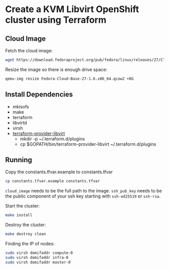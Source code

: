 # Create a KVM Libvirt OpenShift cluster using Terraform

## Cloud Image

Fetch the cloud image:

``` sh
wget https://download.fedoraproject.org/pub/fedora/linux/releases/27/CloudImages/x86_64/images/Fedora-Cloud-Base-27-1.6.x86_64.qcow2
```

Resize the image so there is enough drive space:

```sh
qemu-img resize Fedora-Cloud-Base-27-1.6.x86_64.qcow2 +8G
```

## Install Dependencies

* mkisofs
* make
* terraform
* libvirtd
* virsh
* [terraform-provider-libvirt](https://github.com/dmacvicar/terraform-provider-libvirt#building-from-source)
  * mkdir -p ~/.terraform.d/plugins
  * cp $GOPATH/bin/terraform-provider-libvirt ~/.terraform.d/plugins

## Running

Copy the constants.tfvar.example to constants.tfvar

``` sh
cp constants.tfvar.example constants.tfvar
```

`cloud_image` needs to be the full path to the image.
`ssh_pub_key` needs to be the public component of your ssh key starting with
`ssh-ed25519` or `ssh-rsa`.

Start the cluster:

``` sh
make install
```

Destroy the cluster:

``` sh
make destroy clean
```

Finding the IP of nodes:

``` sh
sudo virsh domifaddr compute-0
sudo virsh domifaddr infra-0
sudo virsh domifaddr master-0
```
